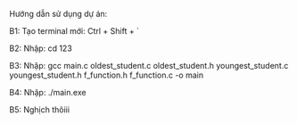 Hướng dẫn sử dụng dự án:

B1: Tạo terminal mới: Ctrl + Shift + `

B2: Nhập: cd 123

B3: Nhập: gcc main.c oldest_student.c oldest_student.h youngest_student.c youngest_student.h f_function.h f_function.c -o main

B4: Nhập: ./main.exe

B5: Nghịch thôiii
